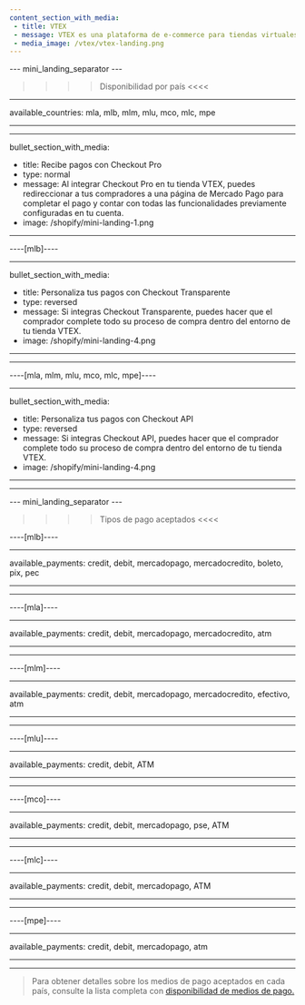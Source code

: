 ```yaml
---
content_section_with_media:
 - title: VTEX
 - message: VTEX es una plataforma de e-commerce para tiendas virtuales que ofrece la posibilidad de realizar pagos a través de Mercado Pago.
 - media_image: /vtex/vtex-landing.png
---
```


--- mini_landing_separator ---
 
>>>> Disponibilidad por país <<<<
---
available_countries: mla, mlb, mlm, mlu, mco, mlc, mpe

---

---
bullet_section_with_media:
 - title: Recibe pagos con Checkout Pro
 - type: normal
 - message: Al integrar Checkout Pro en tu tienda VTEX, puedes redireccionar a tus compradores a una página de Mercado Pago para completar el pago y contar con todas las funcionalidades previamente configuradas en tu cuenta. 
 - image: /shopify/mini-landing-1.png 
---

----[mlb]----

---
bullet_section_with_media:
 - title: Personaliza tus pagos con Checkout Transparente 
 - type: reversed
 - message: Si integras Checkout Transparente, puedes hacer que el comprador complete todo su proceso de compra dentro del entorno de tu tienda VTEX. 
 - image: /shopify/mini-landing-4.png 
---
------------

----[mla, mlm, mlu, mco, mlc, mpe]----

---
bullet_section_with_media:
 - title: Personaliza tus pagos con Checkout API
 - type: reversed
 - message: Si integras Checkout API, puedes hacer que el comprador complete todo su proceso de compra dentro del entorno de tu tienda VTEX.
 - image: /shopify/mini-landing-4.png
---
------------

 
--- mini_landing_separator ---
 
>>>> Tipos de pago aceptados <<<<
 
----[mlb]----

---
available_payments: credit, debit, mercadopago, mercadocredito, boleto, pix, pec

---
------------

----[mla]---- 

---
available_payments: credit, debit, mercadopago, mercadocredito, atm

----
------------

----[mlm]---- 

---
available_payments: credit, debit, mercadopago, mercadocredito, efectivo, atm

----
------------

----[mlu]---- 

---
available_payments: credit, debit, ATM

----
------------

----[mco]---- 

---
available_payments: credit, debit, mercadopago, pse, ATM

----
------------

----[mlc]---- 

---
available_payments: credit, debit, mercadopago, ATM

----
------------

----[mpe]---- 

---
available_payments:  credit, debit, mercadopago, atm

----
------------
> Para obtener detalles sobre los medios de pago aceptados en cada país, consulte la lista completa con [disponibilidad de medios de pago.](/developers/es/docs/sales-processing/payment-methods)